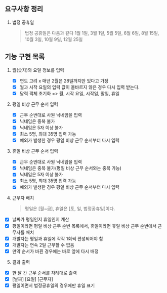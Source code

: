 ## 요구사항 정리

1. 법정 공휴일
   > 법정 공휴일은 다음과 같다
   > 1월 1일, 3월 1일, 5월 5일, 6월 6일, 8월 15일, 10월 3일, 10월 9일, 12월 25일

## 기능 구현 목록

1. 월(숫자)와 요일 정보를 입력
   - [x] 연도 고려 x 매년 2월은 28일까지만 있다고 가정
   - [x] 월과 시작 요일의 입력 값이 올바르지 않은 경우 다시 입력 받는다.
   - [x] 달력 객체 초기화 => 월, 시작 요일, 시작일, 말일, 휴일
2. 평일 비상 근무 순서 입력
   - [x] 근무 순번대로 사원 닉네임을 입력
   - [x] 닉네임은 중복 불가
   - [x] 닉네임은 5자 이상 불가
   - [x] 최소 5명, 최대 35명 입력 가능
   - [x] 예외가 발생한 경우 평일 비상 근무 순서부터 다시 입력
3. 휴일 비상 근무 순서 입력

   - [x] 근무 순번대로 사원 닉네임을 입력
   - [x] 닉네임은 중복 불가(평일 비상 근무 순서와는 중복 가능)
   - [x] 닉네임은 5자 이상 불가
   - [x] 최소 5명, 최대 35명 입력 가능
   - [x] 예외가 발생한 경우 평일 비상 근무 순서부터 다시 입력

4. 근무자 배치
   > 평일은 [월~금], 휴일은 [토, 일, 법정공휴일]이다.

- [x] 날짜가 평일인지 휴일인지 계산
- [x] 평일이라면 평일 비상 근무 순번 목록에서, 휴일이라면 휴일 비상 근무 순번에서 근무자를 배치
- [x] 개발자는 평일과 휴일에 각각 1회씩 편성되어야 함
- [x] 개발자는 연속 2일 근무할 수 없음
- [x] 만약 순서가 바뀐 경우에는 바로 앞에 다시 배정

5. 결과 출력

- [x] 한 달 간 근무 순서를 차례대로 출력
- [x] [날짜] [요일] [근무자]
- [x] 평일이면서 법정공휴일의 경우에만 휴일 표기
